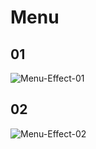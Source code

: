# Menu

## 01

![Menu-Effect-01](https://s2.ax1x.com/2019/11/27/Q9WaUs.gif)

## 02

![Menu-Effect-02](https://s2.ax1x.com/2019/11/27/Q95NQ0.gif)
